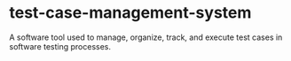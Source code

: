 # test-case-management-system
A software tool used to manage, organize, track, and execute test cases in software testing processes.
